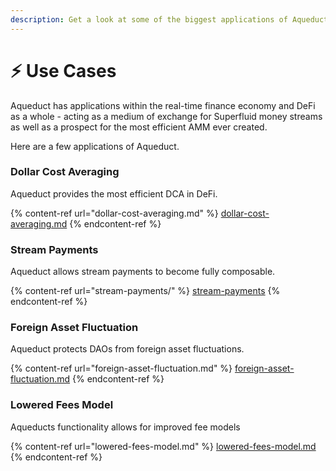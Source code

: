 ```yaml
---
description: Get a look at some of the biggest applications of Aqueduct
---
```


# ⚡ Use Cases

Aqueduct has applications within the real-time finance economy and DeFi as a whole - acting as a medium of exchange for Superfluid money streams as well as a prospect for the most efficient AMM ever created.

Here are a few applications of Aqueduct.

### Dollar Cost Averaging

Aqueduct provides the most efficient DCA in DeFi.

{% content-ref url="dollar-cost-averaging.md" %}
[dollar-cost-averaging.md](dollar-cost-averaging.md)
{% endcontent-ref %}

### Stream Payments

Aqueduct allows stream payments to become fully composable.

{% content-ref url="stream-payments/" %}
[stream-payments](stream-payments/)
{% endcontent-ref %}

### Foreign Asset Fluctuation

Aqueduct protects DAOs from foreign asset fluctuations.

{% content-ref url="foreign-asset-fluctuation.md" %}
[foreign-asset-fluctuation.md](foreign-asset-fluctuation.md)
{% endcontent-ref %}

### Lowered Fees Model

Aqueducts functionality allows for improved fee models

{% content-ref url="lowered-fees-model.md" %}
[lowered-fees-model.md](lowered-fees-model.md)
{% endcontent-ref %}
